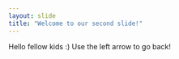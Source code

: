 ```yaml
---
layout: slide
title: "Welcome to our second slide!"
---
```

Hello fellow kids :)
Use the left arrow to go back!
